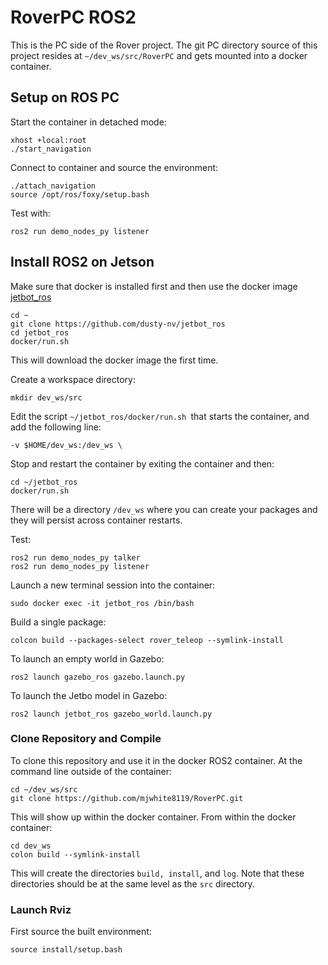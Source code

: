 # RoverPC ROS2 

This is the PC side of the Rover project.  The git PC directory source of this project resides at `~/dev_ws/src/RoverPC` and gets mounted into a docker container.

## Setup on ROS PC

Start the container in detached mode:

    xhost +local:root
    ./start_navigation

Connect to container and source the environment:

    ./attach_navigation
    source /opt/ros/foxy/setup.bash

Test with:

    ros2 run demo_nodes_py listener

## Install ROS2 on Jetson
Make sure that docker is installed first and then use the docker image [jetbot_ros](github.com/dusty-nv/jetbot_ros)


    cd ~
    git clone https://github.com/dusty-nv/jetbot_ros
    cd jetbot_ros
    docker/run.sh

This will download the docker image the first time.

Create a workspace directory:

    mkdir dev_ws/src

Edit the script `~/jetbot_ros/docker/run.sh `that starts the container, and add the following line:

    -v $HOME/dev_ws:/dev_ws \

Stop and restart the container by exiting the container and then:

    cd ~/jetbot_ros
    docker/run.sh

There will be a directory `/dev_ws` where you can create your packages and they will persist across container restarts.    

Test:

    ros2 run demo_nodes_py talker
    ros2 run demo_nodes_py listener
    
Launch a new terminal session into the container:

    sudo docker exec -it jetbot_ros /bin/bash      

Build a single package:

    colcon build --packages-select rover_teleop --symlink-install

To launch an empty world in Gazebo:

    ros2 launch gazebo_ros gazebo.launch.py

To launch the Jetbo model in Gazebo:

    ros2 launch jetbot_ros gazebo_world.launch.py



### Clone Repository and Compile

To clone this repository and use it in the docker ROS2 container.  At the command line outside of the container:

    cd ~/dev_ws/src
    git clone https://github.com/mjwhite8119/RoverPC.git

This will show up within the docker container.  From within the docker container:

    cd dev_ws
    colon build --symlink-install

This will create the directories `build, install`, and `log`.  Note that these directories should be at the same level as the `src` directory.  
    
### Launch Rviz

First source the built environment:

    source install/setup.bash

